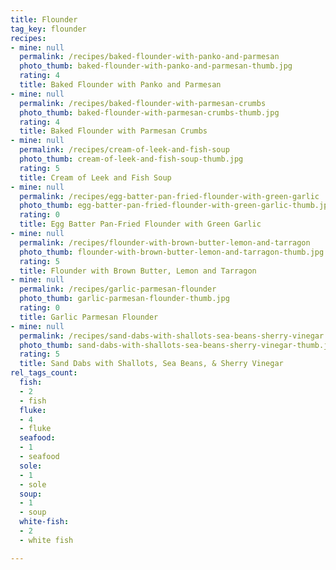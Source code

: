 ```yaml
---
title: Flounder
tag_key: flounder
recipes:
- mine: null
  permalink: /recipes/baked-flounder-with-panko-and-parmesan
  photo_thumb: baked-flounder-with-panko-and-parmesan-thumb.jpg
  rating: 4
  title: Baked Flounder with Panko and Parmesan
- mine: null
  permalink: /recipes/baked-flounder-with-parmesan-crumbs
  photo_thumb: baked-flounder-with-parmesan-crumbs-thumb.jpg
  rating: 4
  title: Baked Flounder with Parmesan Crumbs
- mine: null
  permalink: /recipes/cream-of-leek-and-fish-soup
  photo_thumb: cream-of-leek-and-fish-soup-thumb.jpg
  rating: 5
  title: Cream of Leek and Fish Soup
- mine: null
  permalink: /recipes/egg-batter-pan-fried-flounder-with-green-garlic
  photo_thumb: egg-batter-pan-fried-flounder-with-green-garlic-thumb.jpg
  rating: 0
  title: Egg Batter Pan-Fried Flounder with Green Garlic
- mine: null
  permalink: /recipes/flounder-with-brown-butter-lemon-and-tarragon
  photo_thumb: flounder-with-brown-butter-lemon-and-tarragon-thumb.jpg
  rating: 5
  title: Flounder with Brown Butter, Lemon and Tarragon
- mine: null
  permalink: /recipes/garlic-parmesan-flounder
  photo_thumb: garlic-parmesan-flounder-thumb.jpg
  rating: 0
  title: Garlic Parmesan Flounder
- mine: null
  permalink: /recipes/sand-dabs-with-shallots-sea-beans-sherry-vinegar
  photo_thumb: sand-dabs-with-shallots-sea-beans-sherry-vinegar-thumb.jpg
  rating: 5
  title: Sand Dabs with Shallots, Sea Beans, & Sherry Vinegar
rel_tags_count:
  fish:
  - 2
  - fish
  fluke:
  - 4
  - fluke
  seafood:
  - 1
  - seafood
  sole:
  - 1
  - sole
  soup:
  - 1
  - soup
  white-fish:
  - 2
  - white fish

---
```

